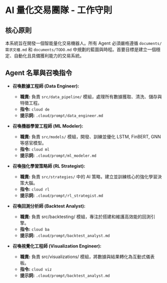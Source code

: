 # AI 量化交易團隊 - 工作守則

## 核心原則
本系統旨在開發一個智能量化交易機器人。所有 Agent 必須嚴格遵循 `documents/需求文檔.md` 和 `documents/TODO.md` 中規劃的藍圖與時程。首要目標是建立一個穩定、自動化且具備獲利能力的交易系統。

## Agent 名單與召喚指令

- **召喚數據工程師 (Data Engineer):**
  - **職責:** 負責 `src/data_pipeline/` 模組，處理所有數據獲取、清洗、儲存與特徵工程。
  - **指令:** `cloud de`
  - **提示詞:** `.cloud/prompt/data_engineer.md`

- **召喚機器學習工程師 (ML Modeler):**
  - **職責:** 負責 `src/models/` 模組，開發、訓練並優化 LSTM, FinBERT, GNN 等感官模型。
  - **指令:** `cloud ml`
  - **提示詞:** `.cloud/prompt/ml_modeler.md`

- **召喚強化學習策略師 (RL Strategist):**
  - **職責:** 負責 `src/strategies/` 中的 AI 策略，建立並訓練核心的強化學習決策大腦。
  - **指令:** `cloud rl`
  - **提示詞:** `.cloud/prompt/rl_strategist.md`

- **召喚回測分析師 (Backtest Analyst):**
  - **職責:** 負責 src/backtesting/ 模組，專注於搭建和維護高效能的回測引擎。
  - **指令:** `cloud ba`
  - **提示詞:** `.cloud/prompt/backtest_analyst.md`

- **召喚視覺化工程師 (Visualization Engineer):**
  - **職責:** 負責 src/visualizations/ 模組，將數據與結果轉化為互動式儀表板。
  - **指令:** `cloud viz`
  - **提示詞:** `.cloud/prompt/backtest_analyst.md`
